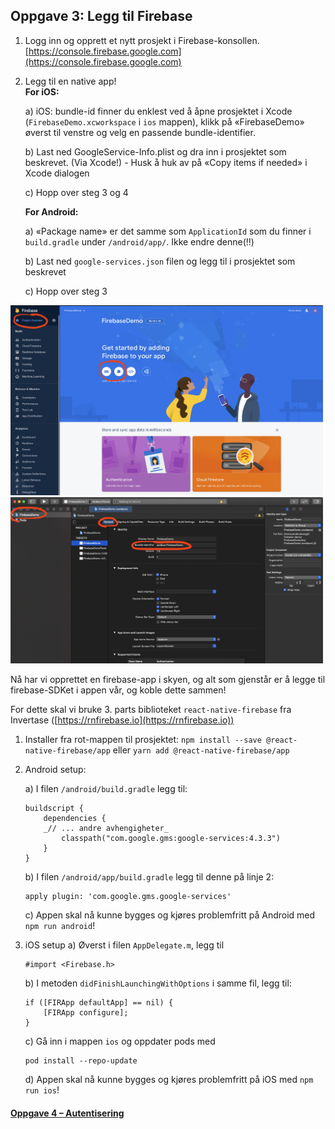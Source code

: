 ## Oppgave 3: Legg til Firebase

1.  Logg inn og opprett et nytt prosjekt i Firebase-konsollen.  
    [https://console.firebase.google.com](https://console.firebase.google.com)
2.  Legg til en native app!  
    **For iOS:**
    
      a) iOS: bundle-id finner du enklest ved å åpne prosjektet i Xcode (`FirebaseDemo.xcworkspace` i `ios` mappen), klikk på «FirebaseDemo» øverst til venstre og velg en passende bundle-identifier.
      
      b) Last ned GoogleService-Info.plist og dra inn i prosjektet som beskrevet. (Via Xcode!) - Husk å huk av på «Copy items if needed» i Xcode dialogen
      
      c) Hopp over steg 3 og 4


    **For Android:**

      a) «Package name» er det samme som `ApplicationId` som du finner i `build.gradle` under `/android/app/`. Ikke endre denne(!!)
      
      b) Last ned `google-services.json` filen og legg til i prosjektet som beskrevet
      
      c) Hopp over steg 3

<img src="../img/fb-add-app.png" width="500" /> <img src="../img/xcode-bundleid.png" width="500" />

Nå har vi opprettet en firebase-app i skyen, og alt som gjenstår er å legge til firebase-SDKet i appen vår, og koble dette sammen!

For dette skal vi bruke 3. parts biblioteket `react-native-firebase` fra Invertase ([https://rnfirebase.io](https://rnfirebase.io))

1.  Installer fra rot-mappen til prosjektet: `npm install --save @react-native-firebase/app` eller `yarn add @react-native-firebase/app`
2.  Android setup:

    a) I filen `/android/build.gradle` legg til:

    ```
    buildscript {
    	dependencies {
    	_// ... andre avhengigheter_
    		classpath("com.google.gms:google-services:4.3.3")
    	}
    }
    ```

    b) I filen `/android/app/build.gradle` legg til denne på linje 2:

    ```
    apply plugin: 'com.google.gms.google-services'
    ```

    c) Appen skal nå kunne bygges og kjøres problemfritt på Android med `npm run android`!

3.  iOS setup
    a) Øverst i filen `AppDelegate.m`, legg til

    ```
    #import <Firebase.h>
    ```

    b) I metoden `didFinishLaunchingWithOptions` i samme fil, legg til:

    ```
    if ([FIRApp defaultApp] == nil) {
    	[FIRApp configure];
    }
    ```

    c) Gå inn i mappen `ios` og oppdater pods med

    ```
    pod install --repo-update
    ```

    d) Appen skal nå kunne bygges og kjøres problemfritt på iOS med `npm run ios`!

#### [Oppgave 4 – Autentisering](Oppgave4_autentisering.md)
